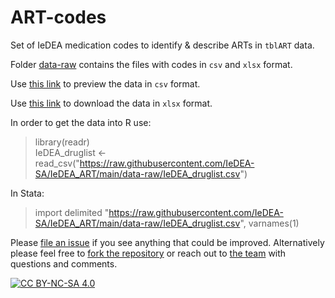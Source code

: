 # ART-codes

Set of IeDEA medication codes to identify & describe ARTs in `tblART` data.  

Folder [data-raw](https://github.com/IeDEA-SA/IeDEA_ART/tree/main/data-raw) contains the files with codes in `csv` and `xlsx` format.  

Use [this link](https://github.com/IeDEA-SA/IeDEA_ART/blob/main/data-raw/IeDEA_druglist.csv) to preview the data in `csv` format.  

Use [this link](https://github.com/IeDEA-SA/IeDEA_ART/raw/main/data-raw/IeDEA_druglist.xlsx) to download the data in `xlsx` format.  

In order to get the data into R use: 

> library(readr)  
> IeDEA_druglist <- read_csv("https://raw.githubusercontent.com/IeDEA-SA/IeDEA_ART/main/data-raw/IeDEA_druglist.csv")

In Stata:

> import delimited "https://raw.githubusercontent.com/IeDEA-SA/IeDEA_ART/main/data-raw/IeDEA_druglist.csv", varnames(1) 

Please [file an issue](https://github.com/IeDEA-SA/IeDEA_ART/issues/new/choose) if you see anything that could be improved. Alternatively please feel free to [fork the repository](https://docs.github.com/en/get-started/quickstart/fork-a-repo) or reach out to [the team](https://github.com/orgs/IeDEA-SA/people) with questions and comments.  

[![CC BY-NC-SA 4.0][cc-by-nc-sa-image]][cc-by-nc-sa]

[cc-by-nc-sa]: http://creativecommons.org/licenses/by-nc-sa/4.0/
[cc-by-nc-sa-image]: https://licensebuttons.net/l/by-nc-sa/4.0/88x31.png
